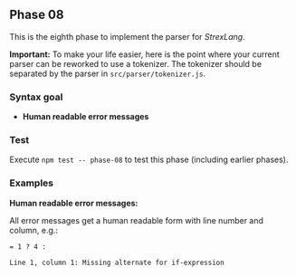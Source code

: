 ## Phase 08

This is the eighth phase to implement the parser for _StrexLang_.

**Important:** To make your life easier, here is the point where your current parser can be reworked to use a tokenizer. The tokenizer should be separated by the parser in `src/parser/tokenizer.js`.

### Syntax goal

- **Human readable error messages**

### Test

Execute `npm test -- phase-08` to test this phase (including earlier phases).

### Examples

**Human readable error messages:**

All error messages get a human readable form with line number and column, e.g.:

```strex
= 1 ? 4 :
```

```md
Line 1, column 1: Missing alternate for if-expression
```
